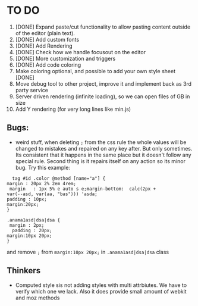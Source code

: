# TO DO

1. [DONE] Expand paste/cut functionality to allow pasting content outside of the editor (plain text).
2. [DONE] Add custom fonts
3. [DONE] Add Rendering
4. [DONE] Check how we handle focusout on the editor
5. [DONE] More customization and triggers
6. [DONE] Add code coloring
7. Make coloring optional, and possible to add your own style sheet [DONE]
8. Move debug tool to other project, improve it and implement back as 3rd party service
9. Server driven rendering (infinite loading), so we can open files of GB in size
10. Add Y rendering (for very long lines like min.js)


## Bugs:
- weird stuff, when deleting `;` from the css rule the whole values will be changed to mistakes and repaired on any key after.
  But only sometimes. Its consistent that it happens in the same place but it doesn't follow any special rule. Second thing is it repairs itself on any action so its minor bug.
  Try this example:

```
  tag #id .color @method [name="a"] {
margin : 20px 2% 2em 4rem;
 margin   : 1px 5% e auto s e;margin-bottom:  calc(2px +
var(--asd, var(aa, "bas"))) 'asda;
padding : 10px;
margin:20px;
}

.anama1asd|dsa|dsa {
 margin : 2px;
  padding : 20px;
margin:10px 20px;
}
```

and remove `;` from `margin:10px 20px;` in `.anama1asd|dsa|dsa` class


## Thinkers

- Computed style sis not adding styles with multi attrbiutes. We have to verify which one we lack. Also it does provide small amount of webkit and moz methods

